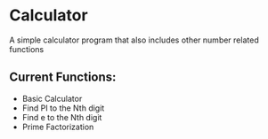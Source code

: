 # Calculator

A simple calculator program that also includes other number related functions

## Current Functions:
  * Basic Calculator
  * Find PI to the Nth digit
  * Find e to the Nth digit
  * Prime Factorization
